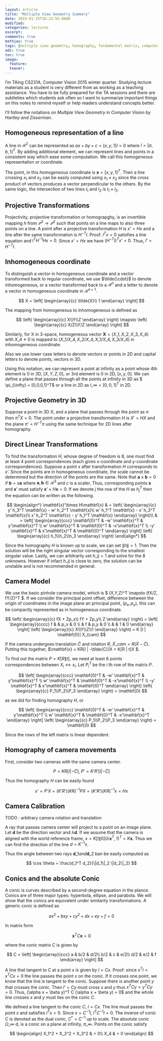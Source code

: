 ```yaml
---
layout: article
title: "Multiple View Geometry Summary"
date: 2015-01-25T16:23:55-0800
modified:
categories: lectures
excerpt:
comments: true
mathjax: true
tags: [multiple view geometry, homography, fundamental matrix, computer vision]
ads: true
toc: true
image:
  feature:
  teaser:
---
```



I’m TAing CS231A, Computer Vision 2015 winter quarter. Studying lecture materials as a student is very different from as working as a teaching assistance. You have to be fully prepared for the TA sessions and there are subtleties which students ask often so  I want to summarize important things on this notes to remind myself or help readers understand concepts better.

I’ll follow the notations on *Multiple View Geometry in Computer Vision by Hartley and Zisserman*.

## Homogeneous representation of a line

A line in $\mathcal{R}^2$ can be represented as $ax+by+c = [x, y, 1] l = 0$ where $l = [a, b, 1]^T$. By adding additional element, we can represent lines and points in a consistent way which ease some computation. We call this *homogeneous* representation or coordinate.

The point, in this *homogeneous* coordinate is $\mathbf{x} = [x,y,1]^T$. Then a line crossing $x_1$ and $x_2$ can be easily computed using $x_1 \times x_2$ since the cross product of vectors produces a vector perpendicular to the others. By the same logic, the intersection of two lines $l_1$ and $l_2$ is $l_1 \times l_2$. 


## Projective Transformations

Projectivity, projective transformation or homograpghy, is an invertible mapping $h$ from $\mathcal{P}^2 \rightarrow \mathcal{P}^2$ such that points on a line maps to also three points on a line. A point after a projective transformation $H$ is $x’ = Hx$ and a line after the same transformation is $H^{-T}l$. Proof. $l^Tx = 0$ satisfies a line equation and $l^T H^{-1} Hx = 0$. Since $x’ = Hx$ we have $(H^{-T}l)^Tx’ = 0$. Thus, $l’ = H^{-T}l$.

## Inhomogeneous coordinate

To distinguish a vector in homogeneous coordinate and a vector transformed back to regular coordinate, we use $\tilde{\cdot}$ to denote inhomogeneous, or a vector transformed back to a $\mathcal{R}^n$ and a letter to denote a vector in homogeneous coordinate in $\mathcal{R}^{n+1}$.

$$
X =
\left[
\begin{array}{c}
\tilde{X}\\
1
\end{array}
\right]
$$

The mapping from homogeneous to inhomogeneous is defined as

$$
\left(
\begin{array}{c}
X\\Y\\Z
\end{array}
\right)
\mapsto
\left(
\begin{array}{c}
X/Z\\Y/Z
\end{array}
\right)
$$

Similarly, for X in 3-space, homogeneous vector $\mathbf{X} = (X\_1, X\_2, X\_3, X\_4)$ with $X\_4\neq 0$ is mapped to $(X\_1/X\_4, X\_2/X\_4, X\_1/X\_4, X\_3/X\_4)$ in inhomogeneous coordinate.

Also we use lower case letters to denote vectors or points in 2D and capital letters to denote points, vectors in 3D.

Using this notation, we can represent a point at infinity as a point whose 4th element is 0 in 3D, $[X, Y, Z, 0]$, or 3rd element is 0 in 2D, $[x,y,0]$. We can define a plane that passes through all the points at infinity in 3D as $ \pi\_{\infty} = [0,0,0,1]^T$ or a line in 2D as $l\_\infty = [0,0,1]^T$ in 2D.

## Projective Geometry in 3D

Suppose a point in 3D $X$, and a plane that passes through the point as $\pi$ then $\pi^T X = 0$. The point under a projective transformation $H$ is $X’ = HX$ and the plane $\pi’ = H^{-T}\pi$ using the same technique for 2D lines after homography.

## Direct Linear Transformations

To find the transformation $H$, whose degree of freedom is 8, one must find at least 4 point correspondences (each gives x-coordinate and y-coordinate correspondences). Suppose a point $x$ after transformation $H$ corresponds to $x’$. Since the points are in homogeneous coordinate, the scale cannot be determined but the direction of the points are the same. Note that $\mathbf{a} \times \mathbf{b} = 0$ if $\mathbf{b} = s\mathbf{a}$ where $\mathbf{a},\mathbf{b} \in \mathcal{R}^3$ and $c$ is a scaler. Thus, corresponding points $\mathbf{x}$ and $\mathbf{x}’$ must satisfy $\mathbf{x}’\times H\mathbf{x} = 0$. If we denote $j$ the row of the $H$ as $h_j^T$ then the equation can be written as the following.

$$
\begin{align*}
\mathbf{x}’\times H\mathbf{x} & = 
\left(
\begin{array}{c}
y’ h_3^T \mathbf{x} - w’ h_2^T \mathbf{x}\\
w’ h_1^T \mathbf{x} - x’ h_3^T \mathbf{x}\\
x’ h_2^T \mathbf{x} - y’ h_1^T \mathbf{x}
\end{array}
\right)\\
& = 
\left[
\begin{array}{ccc}
\mathbf{0}^T & -w’ \mathbf{x}^T & y’\mathbf{x}^T \\
w’ \mathbf{x}^T & \mathbf{0}^T  & -x’\mathbf{x}^T \\
-y’ \mathbf{x}^T & x’\mathbf{x}^T & \mathbf{0}^T
\end{array}
\right]
\left(
\begin{array}{c}
h_1\\h_2\\h_3
\end{array}
\right)
\end{align*}
$$

Since the homography $H$ is known up to scale, we can set $\|h\|=1$. Then the solution will be the right singular vector corresponding to the smallest singular value. Lastly, we can arbitrarily set $h\_{ij} = 1$ and solve for the 8 unknowns. However if infact $h\_{ij}$ is close to zero, the solution can be unstable and is not recommended in general.

## Camera Model

We use the basic pinhole camera model, which is $ (X,Y,Z)^T \mapsto (fX/Z, fY/Z)^T $. If we consider the principal point offset, difference between the origin of coordinates in the image plane an principal point, $(p_x, p_y)$, this can be compactly represented as in homogeneous coordinate.

$$
\left(
\begin{array}{c}
fX + Zp_x\\
fY + Zp_y\\
Z
\end{array}
\right) = \left[
\begin{array}{cccc}
f & & p_x & 0 \\
  & f & p_y & 0 \\
& & 1 & 0
\end{array}
\right]
\left(
\begin{array}{c}
X\\Y\\Z\\1
\end{array}
\right)
= K [I | \mathbf{0}] X_{cam}
$$

If the camera undergoes translation $\tilde{C}$ and rotation $R$, $\tilde{X}\_{cam} = R (\tilde{X} - \tilde{C})$. Putting this together, $\mathbf{x} = KR[I \| -\tilde{C}]X = K[R \| t]X $.

To find out the matrix $P = K[R \| t]$, we need at least 6 points correspondences between $X_i \leftrightarrow x_i$. Let $P_i^T$ be the $i$ th row of the matrix $P$.

$$
\left[
\begin{array}{ccc}
\mathbf{0}^T & -w’ \mathbf{x}^T & y’\mathbf{x}^T \\
w’ \mathbf{x}^T & \mathbf{0}^T  & -x’\mathbf{x}^T \\
-y’ \mathbf{x}^T & x’\mathbf{x}^T & \mathbf{0}^T
\end{array}
\right]
\left(
\begin{array}{c}
P_1\\P_2\\P_3
\end{array}
\right)
= \mathbf{0}
$$

as we did for finding homography $H$, or 

$$
\left[
\begin{array}{ccc}
\mathbf{0}^T & -w’ \mathbf{x}^T & y’\mathbf{x}^T \\
w’ \mathbf{x}^T & \mathbf{0}^T  & -x’\mathbf{x}^T 
\end{array}
\right]
\left(
\begin{array}{c}
P_1\\P_2\\P_3
\end{array}
\right)
= \mathbf{0}
$$

Since the rows of the left matrix is linear dependent.

## Homography of camera movements

First, consider two cameras with the same camera center.

$$
P = KR[I | -\tilde{C}], \; P’ = K’R’[I|-\tilde{C}]
$$

Thus the homography $H$ can be easily found

$$
x’ = P’X = (K’R’)(KR)^{-1}PX = (K’R’)(KR)^{-1}x = Hx
$$

## Camera Calibration

TODO : arbitrary camera rotation and translation

A ray that passes camera center will project to a point on an image plane. Let $\mathbf{d}$ be the direction vector and $\lambda \mathbf{d}$. If we assume that the camera is aligned with the world reference frame, $x = K[I \| 0](\lambda \mathbf{x}^T, 1)^T = K\mathbf{x}$. Thus we can find the direction of the line $d = K^{-1}x$.

Thus the angle between two rays $\mathbf{d}\_1 and \mathbf{d}\_2$ ban be easily computed as

$$
\cos \theta = \frac{d_1^T d_2}{\|d_1\|_2  \|d_2\|_2}
$$

## Conics and the absolute Conic

A conic is curves described by a second-degree equation in the plance. Conics are of three major types: hyperbola, ellipse, and parabola. We will show that the conics are equivalent under similarity transformations. A generic conic is defined as

$$
ax^2 + bxy + cy^2 + dx + ey + f = 0
$$

In matrix form

$$
\mathbf{x}^T C \mathbf{x} = 0
$$

where the conic matrix $C$ is given by

$$
C = \left[
\begin{array}{ccc}
a & b/2 & d/2\\
b/2 & c & e/2\\
d/2 & e/2 & f
\end{array}
\right]
$$

A line that tangent to $C$ at a point $x$ is given by $l = Cx$. Proof: since $x^T l = x^T Cx = 0$ the line passes the point $x$ on the conic. If it crosses one point, we know that the line is tangent to the conic. Suppose there is another point $y$ that crosses the conic. Then $l’ = Cy$ must cross $x$ and $y$ thus $x^TCy = y^TCy = 0$. Thus, (\alpha x + \beta y)^T C (\alpha x + \beta y) = 0$ and the whole line crosses $x$ and $y$ must lies on the conic $C$.

We defined a line tangent to the conic $C$, $l = Cx$. The line must passes the point $x$ and satisfies $l^T x = 0$. Since $x = C^{-1}l$, $l^T C^{-1} l = 0$. The inverse of conic $C$ is denoted as the dual conic, $C^* = C^{-1}$ up to scale. 
The absolute conic $\Omega\_\infty$ d, is a conic on a plane at infinity, $\pi\_\infty$. Points on the conic satisfy

$$
\begin{align}
X_1^2 + X_2^2 + X_3^2 & = 0\\
X_4 & = 0
\end{align}
$$



